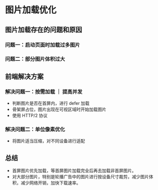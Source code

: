 # 图片加载优化

## 图片加载存在的问题和原因

### 问题一：启动页面时加载过多图片

### 问题二：部分图片体积过大

## 前端解决方案

### 解决问题一：按需加载 ｜ 提高并发
- 判断图片是否在首屏内，进行 defer 加载
- 骨架屏占位，图片出现在可视区域时开始加载图片
- 使用 HTTP/2 协议

### 解决问题二：单位像素优化
- 将图片适当压缩，对不同设备进行适配

## 总结
- 首屏图片优先加载，等首屏图片加载完全后再去加载非首屏图片。
- 对大部分图片，特别是轮播广告中的图片进行按设备尺寸裁剪，减少图片体积，减少网络开销，加快下载速率。
